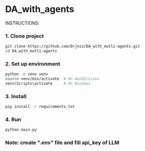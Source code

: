 # DA_with_agents

INSTRUCTIONS:

### 1. Clone project

```bash
git clone https://github.com/Orjnzz/DA_with_mutli-agents.git
cd DA_with_mutli-agents
```

### 2. Set up environment
```bash
python -m venv venv
source venv/bin/activate  # On macOS/Linux
venv\Scripts\activate     # On Windows
```

### 3. Install
```bash
pip install -r requirements.txt
```

### 4. Run
```bash
python main.py
```
### Note: create ".env" file and fill api_key of LLM 
